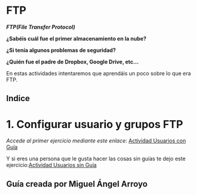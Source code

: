# FTP

***FTP(File Transfer Protocol)***

**¿Sabéis cuál fue el primer almacenamiento en la nube?**

**¿Si tenía algunos problemas de seguridad?**

**¿Quién fue el padre de Dropbox, Google Drive, etc...**

En estas actividades intentaremos que aprendáis un poco sobre lo que era FTP.

## Indice
# 1. Configurar usuario y grupos FTP
*Accede al primer ejercicio mediante este enlace:* [Actividad Usuarios con Guía](https://github.com/amcamiguel/FTP2/blob/master/ActividadUsuarios.md)

Y si eres una persona que le gusta hacer las cosas sin guías te dejo este ejercicio:[Actividad Usuarios sin Guía](https://github.com/amcamiguel/FTP2/blob/master/ActividadUsuarioSinGu%C3%ADa.md)

## Guía creada por Miguel Ángel Arroyo


